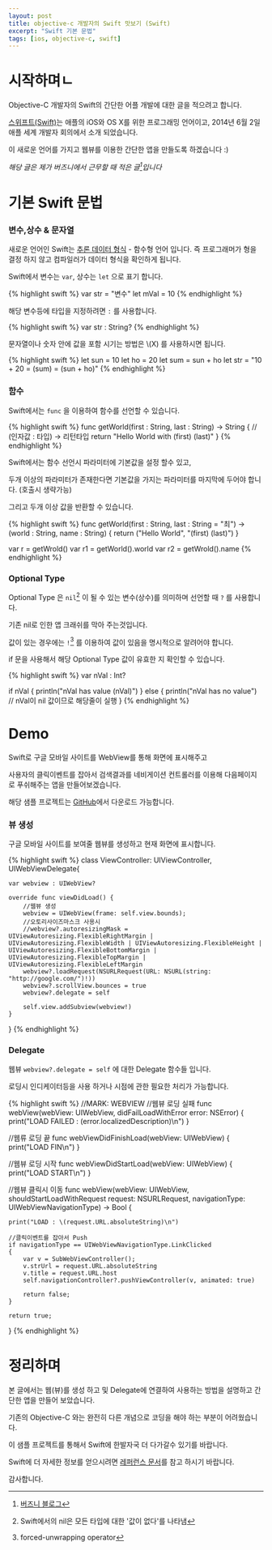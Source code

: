 ```yaml
---
layout: post
title: objective-c 개발자의 Swift 맛보기 (Swift)
excerpt: "Swift 기본 문법"
tags: [ios, objective-c, swift]
---
```


# 시작하며ㄴ

Objective-C 개발자의 Swift의 간단한 어플 개발에 대한 글을 적으려고 합니다.

[스위프트(Swift)]는 애플의 iOS와 OS X를 위한 프로그래밍 언어이고, 2014년 6월 2일 애플 세계 개발자 회의에서 소개 되었습니다.

이 새로운 언어를 가지고 웹뷰를 이용한 간단한 앱을 만들도록 하겠습니다 :)

*해당 글은 제가 버즈니에서 근무할 때 적은 글[^1]입니다*

# 기본 Swift 문법


### 변수,상수 & 문자열

새로운 언어인 Swift는 [추론 데이터 형식] - 함수형 언어 입니다. 즉 프로그래머가 형을 결정 하지 않고 컴파일러가 데이터 형식을 확인하게 됩니다.

Swift에서 변수는 `var`, 상수는 `let` 으로 표기 합니다.

{% highlight swift %}
var str = "변수"
let mVal = 10
{% endhighlight %}

해당 변수등에 타입을 지정하려면 `:` 를 사용합니다.

{% highlight swift %}
var str : String?
{% endhighlight %}

문자열이나 숫자 안에 값을 포함 시기는 방법은 \\(X) 를 사용하시면 됩니다.

{% highlight swift %}
let sun = 10
let ho = 20
let sum = sun + ho
let str = "10 + 20 = \(sum) = \(sun + ho)"
{% endhighlight %}


### 함수

Swift에서는 `func` 을 이용하여 함수를 선언할 수 있습니다.

{% highlight swift %}
func getWorld(first : String, last : String) -> String { // (인자값 : 타입) -> 리턴타입
    return "Hello World with \(first) \(last)"
}
{% endhighlight %}

Swift에서는 함수 선언시 파라미터에 기본값을 설정 할수 있고,

두개 이상의 파라미터가 존재한다면 기본값을 가지는 파라미터를 마지막에 두어야 합니다. (호출시 생략가능)

그리고 두개 이상 값을 반환할 수 있습니다.

{% highlight swift %}
func getWorld(first : String, last : String = "최") -> (world : String, name : String) {
    return ("Hello World", "\(first) \(last)")
}

var r = getWrold()
var r1 = getWorld().world
var r2 = getWrold().name
{% endhighlight %}


### Optional Type

Optional Type 은 `nil`[^2] 이 될 수 있는 변수(상수)를 의미하며 선언할 때 `?` 를 사용합니다.

기존 nil로 인한 앱 크래쉬를 막아 주는것입니다.

값이 있는 경우에는  `!`[^3] 를 이용하여 값이 있음을 명시적으로 알려어야 합니다.

if 문을 사용해서 해당 Optional Type 값이 유효한 지 확인할 수 있습니다.

{% highlight swift %}
var nVal : Int?

if nVal {
    println("nVal has value \(nVal)")
} else {
    println("nVal has no value") // nVal이 nil 값이므로 해당줄이 실행
}
{% endhighlight %}


# Demo

Swift로 구글 모바일 사이트를 WebView를 통해 화면에 표시해주고

사용자의 클릭이벤트를 잡아서 검색결과를 네비게이션 컨트롤러를 이용해 다음페이지로 푸쉬해주는 앱을 만들어보겠습니다.

해당 샘플 프로젝트는 [GitHub]에서 다운로드 가능합니다.


### 뷰 생성

구글 모바일 사이트를 보여줄 웹뷰를 생성하고 현재 화면에 표시합니다.

{% highlight swift %}
class ViewController: UIViewController, UIWebViewDelegate{

    var webview : UIWebView?

    override func viewDidLoad() {
        //웹뷰 생성
        webview = UIWebView(frame: self.view.bounds);
        //오토리사이즈마스크 사용시
        //webview?.autoresizingMask = UIViewAutoresizing.FlexibleRightMargin | UIViewAutoresizing.FlexibleWidth | UIViewAutoresizing.FlexibleHeight | UIViewAutoresizing.FlexibleBottomMargin |   UIViewAutoresizing.FlexibleTopMargin | UIViewAutoresizing.FlexibleLeftMargin
        webview?.loadRequest(NSURLRequest(URL: NSURL(string: "http://google.com/")!))
        webview?.scrollView.bounces = true
        webview?.delegate = self

        self.view.addSubview(webview!)
    }
}
{% endhighlight %}

### Delegate

웹뷰 `webview?.delegate = self` 에 대한 Delegate 함수들 입니다.

로딩시 인디케이터등을 사용 하거나 시점에 관한 필요한 처리가 가능합니다.

{% highlight swift %}
//MARK: WEBVIEW
//웹뷰 로딩 실패
func webView(webView: UIWebView, didFailLoadWithError error: NSError) {
    print("LOAD FAILED : \(error.localizedDescription)\n")
}

//웹류 로딩 끝
func webViewDidFinishLoad(webView: UIWebView) {
    print("LOAD FIN\n")
}

//웹뷰 로딩 시작
func webViewDidStartLoad(webView: UIWebView) {
    print("LOAD START\n")
}

//웹뷰 클릭시 이동
func webView(webView: UIWebView, shouldStartLoadWithRequest request: NSURLRequest, navigationType: UIWebViewNavigationType) -> Bool {

    print("LOAD : \(request.URL.absoluteString)\n")

    //클릭이벤트를 잡아서 Push
    if navigationType == UIWebViewNavigationType.LinkClicked
    {
        var v = SubWebViewController();
        v.strUrl = request.URL.absoluteString
        v.title = request.URL.host
        self.navigationController?.pushViewController(v, animated: true)

        return false;
    }

    return true;
}
{% endhighlight %}

# 정리하며

본 글에서는 웹(뷰)를 생성 하고 및 Delegate에 연결하여 사용하는 방법을 설명하고 간단한 앱을 만들어 보았습니다.

기존의 Objective-C 와는 완전히 다른 개념으로 코딩을 해야 하는 부분이 어려웠습니다.

이 샘플 프로젝트를 통해서 Swift에 한발자국 더 다가갈수 있기를 바랍니다.

Swift에 더 자세한 정보를 얻으시려면 [레퍼런스 문서]를 참고 하시기 바랍니다.

감사합니다.

[추론 데이터 형식]: http://en.wikipedia.org/wiki/Type_inference
[스위프트(Swift)]: https://developer.apple.com/swift/
[GitHub]: https://github.com/krazie99/swift_webview
[레퍼런스 문서]: https://developer.apple.com/library/prerelease/ios/documentation/Swift/Conceptual/Swift_Programming_Language/index.html

[^1]: [버즈니 블로그](http://engineering.buzzni.com/2015/03/02/swift_first.html)
[^2]: Swift에서의 nil은 모든 타입에 대한 '값이 없다'를 나타냄
[^3]: forced-unwrapping operator
